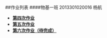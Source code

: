 
##作业列表
####物基一班  2013301020016 杨航
* [**第四次作业**](https://github.com/PatYoung/computationalphysics_N2013301020016/blob/master/01.md)
*  [**第五次作业**](https://github.com/PatYoung/computationalphysics_N2013301020016/blob/master/02.md)
*  [**第六次作业（待完成）**](https://github.com/PatYoung/computationalphysics_N2013301020016/blob/master/03.md)